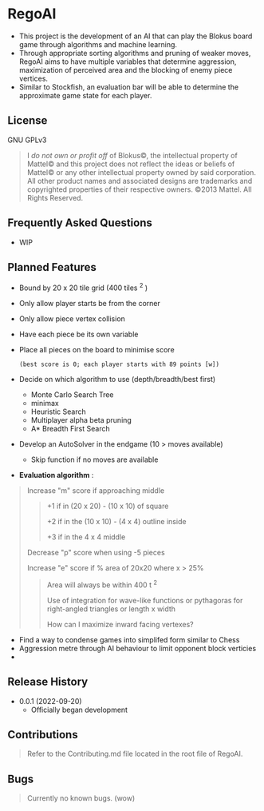 # RegoAI

* This project is the development of an AI that can play the Blokus board game through algorithms and machine learning.
* Through appropriate sorting algorithms and pruning of weaker moves, RegoAI aims to have multiple variables that determine aggression, maximization of perceived area and the blocking of enemy piece vertices.
* Similar to Stockfish, an evaluation bar will be able to determine the approximate game state for each player.

## License

GNU GPLv3

> I *do not own or profit off* of Blokus©, the intellectual property of Mattel© and this project does not reflect the ideas or beliefs of Mattel© or any other intellectual property owned by said corporation. All other product names and associated designs are trademarks and copyrighted properties of their respective owners. ©2013 Mattel. All Rights Reserved.
>

## Frequently Asked Questions
* WIP

## Planned Features
* Bound by 20 x 20 tile grid (400 tiles <sup>2</sup> ) 
* Only allow player starts be from the corner
* Only allow piece vertex collision
* Have each piece be its own variable
* Place all pieces on the board to minimise score 

  `(best score is 0; each player starts with 89 points [w])`

* Decide on which algorithm to use (depth/breadth/best first)
  * Monte Carlo Search Tree
  * minimax 
  * Heuristic Search
  * Multiplayer alpha beta pruning
  * A* Breadth First Search

* Develop an AutoSolver in the endgame (10 > moves available)
  * Skip function if no moves are available

* **Evaluation algorithm** : 
> Increase "m" score if approaching middle
>> +1 if in (20 x 20) - (10 x 10) of square
>>
>> +2 if in the (10 x 10) - (4 x 4) outline inside
>>
>> +3 if in the 4 x 4 middle
>
> Decrease "p" score when using -5 pieces 
> 
> Increase "e" score if % area of 20x20 where x > 25%
>> Area will always be within 400 t <sup>2</sup> 
>>
>> Use of integration for wave-like functions or pythagoras for right-angled triangles or length x width
>>
>> How can I maximize inward facing vertexes?

* Find a way to condense games into simplifed form similar to Chess
* Aggression metre through AI behaviour to limit opponent block verticies
* 

## Release History

* 0.0.1 (2022-09-20)
  * Officially began development

## Contributions

> Refer to the Contributing.md file located in the root file of RegoAI.

## Bugs

> Currently no known bugs. (wow)